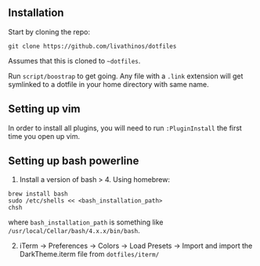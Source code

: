 ## Installation

Start by cloning the repo:

```
git clone https://github.com/livathinos/dotfiles
```

Assumes that this is cloned to `~dotfiles`.

Run `script/boostrap` to get going. Any file with a `.link` extension will get
symlinked to a dotfile in your home directory with same name.

## Setting up vim

In order to install all plugins, you will need to run `:PluginInstall` the first
time you open up vim.

## Setting up bash powerline

1. Install a version of bash > 4. Using homebrew:
  ```
  brew install bash
  sudo /etc/shells << <bash_installation_path>
  chsh
  ```
  where `bash_installation_path` is something like
  `/usr/local/Cellar/bash/4.x.x/bin/bash`.

2. iTerm -> Preferences -> Colors -> Load Presets -> Import and import the
   DarkTheme.iterm file from `dotfiles/iterm/`
